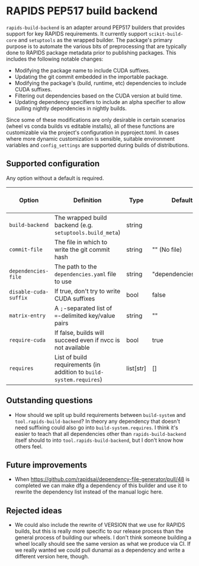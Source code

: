 # RAPIDS PEP517 build backend

`rapids-build-backend` is an adapter around PEP517 builders that provides support for key RAPIDS requirements.
It currently support `scikit-build-core` and `setuptools` as the wrapped builder.
The package's primary purpose is to automate the various bits of preprocessing that are typically done to RAPIDS package metadata prior to publishing packages.
This includes the following notable changes:
- Modifying the package name to include CUDA suffixes.
- Updating the git commit embedded in the importable package.
- Modifying the package's (build, runtime, etc) dependencies to include CUDA suffixes.
- Filtering out dependencies based on the CUDA version at build time.
- Updating dependency specifiers to include an alpha specifier to allow pulling nightly dependencies in nightly builds.

Since some of these modifications are only desirable in certain scenarios (wheel vs conda builds vs editable installs), all of these functions are customizable via the project's configuration in pyproject.toml.
In cases where more dynamic customization is sensible, suitable environment variables and `config_settings` are supported during builds of distributions.

## Supported configuration

Any option without a default is required.

| Option                | Definition                                                          | Type           | Default             | Supports dynamic modification |
|-----------------------|---------------------------------------------------------------------|----------------|---------------------|-------------------------------|
| `build-backend`       | The wrapped build backend (e.g. `setuptools.build_meta`)            | string         |                     | N                             |
| `commit-file`         | The file in which to write the git commit hash                      | string         | "" (No file)        | N                             |
| `dependencies-file`   | The path to the `dependencies.yaml` file to use                     | string         | "dependencies.yaml" | Y                             |
| `disable-cuda-suffix` | If true, don't try to write CUDA suffixes                           | bool           | false               | Y                             |
| `matrix-entry`        | A `;`-separated list of `=`-delimited key/value pairs               | string         | ""                  | Y                             |
| `require-cuda`        | If false, builds will succeed even if nvcc is not available         | bool           | true                | Y                             |
| `requires`            | List of build requirements (in addition to `build-system.requires`) | list[str]      | []                  | N                             |


## Outstanding questions

- How should we split up build requirements between `build-system` and `tool.rapids-build-backend`? In theory any dependency that doesn't need suffixing could also go into `build-system.requires`. I think it's easier to teach that all dependencies other than `rapids-build-backend` itself should to into `tool.rapids-build-backend`, but I don't know how others feel.

## Future improvements

- When https://github.com/rapidsai/dependency-file-generator/pull/48 is completed we can make dfg a dependency of this builder and use it to rewrite the dependency list instead of the manual logic here.

## Rejected ideas

- We could also include the rewrite of VERSION that we use for RAPIDS builds, but this is really more specific to our release process than the general process of building our wheels. I don't think someone building a wheel locally should see the same version as what we produce via CI. If we really wanted we could pull dunamai as a dependency and write a different version here, though.
